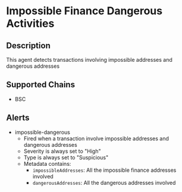# Impossible Finance Dangerous Activities

## Description

This agent detects transactions involving impossible addresses and dangerous addresses

## Supported Chains

- BSC

## Alerts

- impossible-dangerous
  - Fired when a transaction involve impossible addresses and dangerous addresses
  - Severity is always set to "High"
  - Type is always set to "Suspicious"
  - Metadata contains:
    - `impossibleAddresses`: All the impossible finance addresses involved
    - `dangerousAddresses`: All the dangerous addresses involved
